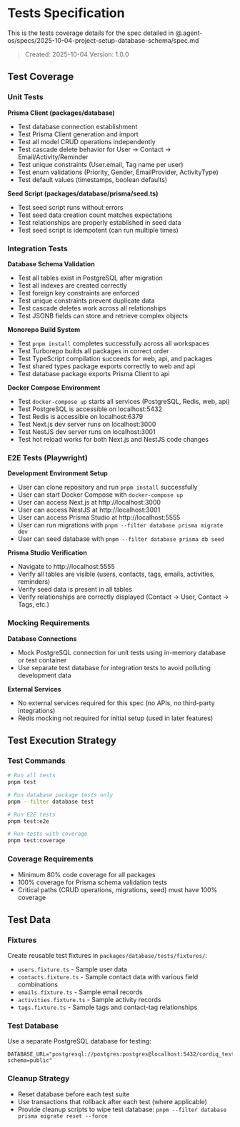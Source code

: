 # Tests Specification

This is the tests coverage details for the spec detailed in @.agent-os/specs/2025-10-04-project-setup-database-schema/spec.md

> Created: 2025-10-04
> Version: 1.0.0

## Test Coverage

### Unit Tests

**Prisma Client (packages/database)**
- Test database connection establishment
- Test Prisma Client generation and import
- Test all model CRUD operations independently
- Test cascade delete behavior for User → Contact → Email/Activity/Reminder
- Test unique constraints (User.email, Tag name per user)
- Test enum validations (Priority, Gender, EmailProvider, ActivityType)
- Test default values (timestamps, boolean defaults)

**Seed Script (packages/database/prisma/seed.ts)**
- Test seed script runs without errors
- Test seed data creation count matches expectations
- Test relationships are properly established in seed data
- Test seed script is idempotent (can run multiple times)

### Integration Tests

**Database Schema Validation**
- Test all tables exist in PostgreSQL after migration
- Test all indexes are created correctly
- Test foreign key constraints are enforced
- Test unique constraints prevent duplicate data
- Test cascade deletes work across all relationships
- Test JSONB fields can store and retrieve complex objects

**Monorepo Build System**
- Test `pnpm install` completes successfully across all workspaces
- Test Turborepo builds all packages in correct order
- Test TypeScript compilation succeeds for web, api, and packages
- Test shared types package exports correctly to web and api
- Test database package exports Prisma Client to api

**Docker Compose Environment**
- Test `docker-compose up` starts all services (PostgreSQL, Redis, web, api)
- Test PostgreSQL is accessible on localhost:5432
- Test Redis is accessible on localhost:6379
- Test Next.js dev server runs on localhost:3000
- Test NestJS dev server runs on localhost:3001
- Test hot reload works for both Next.js and NestJS code changes

### E2E Tests (Playwright)

**Development Environment Setup**
- User can clone repository and run `pnpm install` successfully
- User can start Docker Compose with `docker-compose up`
- User can access Next.js at http://localhost:3000
- User can access NestJS at http://localhost:3001
- User can access Prisma Studio at http://localhost:5555
- User can run migrations with `pnpm --filter database prisma migrate dev`
- User can seed database with `pnpm --filter database prisma db seed`

**Prisma Studio Verification**
- Navigate to http://localhost:5555
- Verify all tables are visible (users, contacts, tags, emails, activities, reminders)
- Verify seed data is present in all tables
- Verify relationships are correctly displayed (Contact → User, Contact → Tags, etc.)

### Mocking Requirements

**Database Connections**
- Mock PostgreSQL connection for unit tests using in-memory database or test container
- Use separate test database for integration tests to avoid polluting development data

**External Services**
- No external services required for this spec (no APIs, no third-party integrations)
- Redis mocking not required for initial setup (used in later features)

## Test Execution Strategy

### Test Commands

```bash
# Run all tests
pnpm test

# Run database package tests only
pnpm --filter database test

# Run E2E tests
pnpm test:e2e

# Run tests with coverage
pnpm test:coverage
```

### Coverage Requirements

- Minimum 80% code coverage for all packages
- 100% coverage for Prisma schema validation tests
- Critical paths (CRUD operations, migrations, seed) must have 100% coverage

## Test Data

### Fixtures

Create reusable test fixtures in `packages/database/tests/fixtures/`:
- `users.fixture.ts` - Sample user data
- `contacts.fixture.ts` - Sample contact data with various field combinations
- `emails.fixture.ts` - Sample email records
- `activities.fixture.ts` - Sample activity records
- `tags.fixture.ts` - Sample tags and contact-tag relationships

### Test Database

Use a separate PostgreSQL database for testing:
```
DATABASE_URL="postgresql://postgres:postgres@localhost:5432/cordiq_test?schema=public"
```

### Cleanup Strategy

- Reset database before each test suite
- Use transactions that rollback after each test (where applicable)
- Provide cleanup scripts to wipe test database: `pnpm --filter database prisma migrate reset --force`
